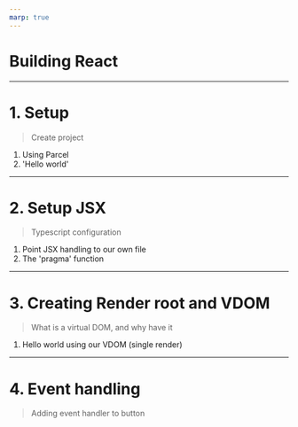 ```yaml
---
marp: true
---
```


# Building React

---

# 1. Setup

> Create project

1. Using Parcel
2. 'Hello world'

---

# 2. Setup JSX

> Typescript configuration

1. Point JSX handling to our own file
2. The 'pragma' function

---

# 3. Creating Render root and VDOM

> What is a virtual DOM, and why have it

1. Hello world using our VDOM (single render)

---

# 4. Event handling

> Adding event handler to button
